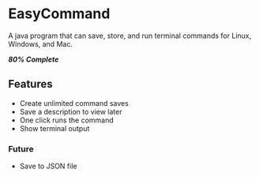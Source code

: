 # EasyCommand
A java program that can save, store, and run terminal commands for Linux, Windows, and Mac.

__*80% Complete*__

## Features

- Create unlimited command saves
- Save a description to view later
- One click runs the command
- Show terminal output

### Future

- Save to JSON file
